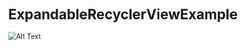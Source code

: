 # ExpandableRecyclerViewExample
![Alt Text](https://raw.githubusercontent.com/shiburagi/ExpandableRecyclerViewExample/master/preview.gif)
